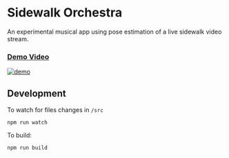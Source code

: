 # Sidewalk Orchestra

An experimental musical app using pose estimation of a live sidewalk video stream.

### [Demo Video](https://youtu.be/Sz0IXDZDiWc)

[![demo](assets/demo.gif)](https://youtu.be/Sz0IXDZDiWc)

## Development

To watch for files changes in `/src`
```
npm run watch
```

To build:
```
npm run build
```